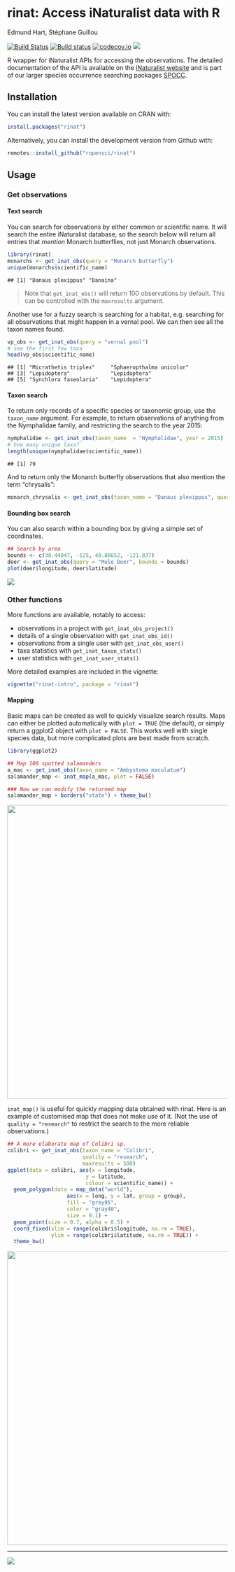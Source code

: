 rinat: Access iNaturalist data with R
================
Edmund Hart, Stéphane Guillou

[![Build
Status](https://api.travis-ci.org/ropensci/rinat.png)](https://travis-ci.org/ropensci/rinat)
[![Build
status](https://ci.appveyor.com/api/projects/status/gv7s9um107bep4na/branch/master)](https://ci.appveyor.com/project/sckott/rinat/branch/master)
[![codecov.io](https://codecov.io/github/ropensci/rinat/coverage.svg?branch=master)](https://codecov.io/github/ropensci/rinat?branch=master)
[![](https://cranlogs.r-pkg.org/badges/rinat)](https://CRAN.R-project.org/package=rinat)

R wrapper for iNaturalist APIs for accessing the observations. The
detailed documentation of the API is available on the [iNaturalist
website](https://www.inaturalist.org/pages/api+reference) and is part of
our larger species occurrence searching packages
[SPOCC](https://github.com/ropensci/spocc).

## Installation

You can install the latest version available on CRAN with:

``` r
install.packages("rinat")
```

Alternatively, you can install the development version from Github with:

``` r
remotes::install_github("ropensci/rinat")
```

## Usage

### Get observations

#### Text search

You can search for observations by either common or scientific name. It
will search the entire iNaturalist database, so the search below will
return all entries that *mention* Monarch butterflies, not just Monarch
observations.

``` r
library(rinat)
monarchs <- get_inat_obs(query = "Monarch Butterfly")
unique(monarchs$scientific_name)
```

    ## [1] "Danaus plexippus" "Danaina"

> Note that `get_inat_obs()` will return 100 observations by default.
> This can be controlled with the `maxresults` argument.

Another use for a fuzzy search is searching for a habitat,
e.g. searching for all observations that might happen in a vernal pool.
We can then see all the taxon names found.

``` r
vp_obs <- get_inat_obs(query = "vernal pool")
# see the first few taxa
head(vp_obs$scientific_name)
```

    ## [1] "Micrathetis triplex"     "Sphaeropthalma unicolor"
    ## [3] "Lepidoptera"             "Lepidoptera"            
    ## [5] "Synchlora faseolaria"    "Lepidoptera"

#### Taxon search

To return only records of a specific species or taxonomic group, use the
`taxon_name` argument. For example, to return observations of anything
from the Nymphalidae family, and restricting the search to the year
2015:

``` r
nymphalidae <- get_inat_obs(taxon_name  = "Nymphalidae", year = 2015)
# how many unique taxa?
length(unique(nymphalidae$scientific_name))
```

    ## [1] 79

And to return only the Monarch butterfly observations that also mention
the term “chrysalis”:

``` r
monarch_chrysalis <- get_inat_obs(taxon_name = "Danaus plexippus", query = "chrysalis")
```

#### Bounding box search

You can also search within a bounding box by giving a simple set of
coordinates.

``` r
## Search by area
bounds <- c(38.44047, -125, 40.86652, -121.837)
deer <- get_inat_obs(query = "Mule Deer", bounds = bounds)
plot(deer$longitude, deer$latitude)
```

![](README_files/figure-gfm/unnamed-chunk-7-1.png)<!-- -->

### Other functions

More functions are available, notably to access:

  - observations in a project with `get_inat_obs_project()`
  - details of a single observation with `get_inat_obs_id()`
  - observations from a single user with `get_inat_obs_user()`
  - taxa statistics with `get_inat_taxon_stats()`
  - user statistics with `get_inat_user_stats()`

More detailed examples are included in the vignette:

``` r
vignette("rinat-intro", package = "rinat")
```

#### Mapping

Basic maps can be created as well to quickly visualize search results.
Maps can either be plotted automatically with `plot = TRUE` (the
default), or simply return a ggplot2 object with `plot = FALSE`. This
works well with single species data, but more complicated plots are best
made from scratch.

``` r
library(ggplot2)

## Map 100 spotted salamanders
a_mac <- get_inat_obs(taxon_name = "Ambystoma maculatum")
salamander_map <- inat_map(a_mac, plot = FALSE)

### Now we can modify the returned map
salamander_map + borders("state") + theme_bw()
```

<img src="README_files/figure-gfm/unnamed-chunk-9-1.png" width="672" />

`inat_map()` is useful for quickly mapping data obtained with rinat.
Here is an example of customised map that does not make use of it. (Not
the use of `quality = "research"` to restrict the search to the more
reliable observations.)

``` r
## A more elaborate map of Colibri sp.
colibri <- get_inat_obs(taxon_name = "Colibri",
                        quality = "research",
                        maxresults = 500)
ggplot(data = colibri, aes(x = longitude,
                         y = latitude,
                         colour = scientific_name)) +
  geom_polygon(data = map_data("world"),
                   aes(x = long, y = lat, group = group),
                   fill = "grey95",
                   color = "gray40",
                   size = 0.1) +
  geom_point(size = 0.7, alpha = 0.5) +
  coord_fixed(xlim = range(colibri$longitude, na.rm = TRUE),
              ylim = range(colibri$latitude, na.rm = TRUE)) +
  theme_bw()
```

<img src="README_files/figure-gfm/unnamed-chunk-10-1.png" width="672" />

-----

[![](http://ropensci.org/public_images/github_footer.png)](https://ropensci.org/)
